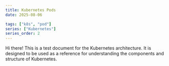 ```yaml
---
title: Kubernetes Pods
date: 2025-08-06

tags: ["k8s", "pod"] 
series: ["Kubernetes"]
series_order: 2
---
```


Hi there! This is a test document for the Kubernetes architecture. It is designed to be used as a reference for understanding the components and structure of Kubernetes.
